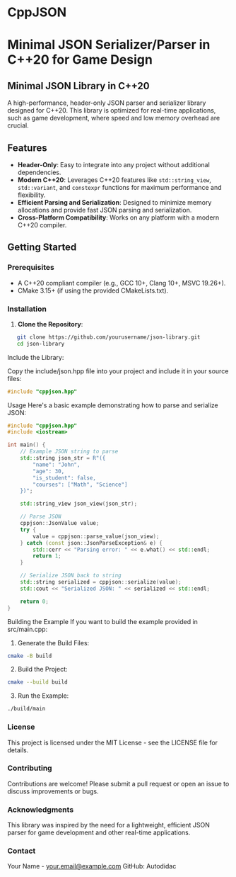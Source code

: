 # CppJSON
# Minimal JSON Serializer/Parser in C++20 for Game Design

## Minimal JSON Library in C++20

A high-performance, header-only JSON parser and serializer library designed for C++20. This library is optimized for real-time applications, such as game development, where speed and low memory overhead are crucial.

## Features

- **Header-Only**: Easy to integrate into any project without additional dependencies.
- **Modern C++20**: Leverages C++20 features like `std::string_view`, `std::variant`, and `constexpr` functions for maximum performance and flexibility.
- **Efficient Parsing and Serialization**: Designed to minimize memory allocations and provide fast JSON parsing and serialization.
- **Cross-Platform Compatibility**: Works on any platform with a modern C++20 compiler.

## Getting Started

### Prerequisites

- A C++20 compliant compiler (e.g., GCC 10+, Clang 10+, MSVC 19.26+).
- CMake 3.15+ (if using the provided CMakeLists.txt).

### Installation

1. **Clone the Repository**:

```bash
   git clone https://github.com/yourusername/json-library.git
   cd json-library
```

Include the Library:

Copy the include/json.hpp file into your project and include it in your source files:
```cpp
#include "cppjson.hpp"
```
Usage
Here's a basic example demonstrating how to parse and serialize JSON:
```cpp
#include "cppjson.hpp"
#include <iostream>

int main() {
    // Example JSON string to parse
    std::string json_str = R"({
        "name": "John",
        "age": 30,
        "is_student": false,
        "courses": ["Math", "Science"]
    })";

    std::string_view json_view(json_str);

    // Parse JSON
    cppjson::JsonValue value;
    try {
        value = cppjson::parse_value(json_view);
    } catch (const json::JsonParseException& e) {
        std::cerr << "Parsing error: " << e.what() << std::endl;
        return 1;
    }

    // Serialize JSON back to string
    std::string serialized = cppjson::serialize(value);
    std::cout << "Serialized JSON: " << serialized << std::endl;

    return 0;
}
```
Building the Example
If you want to build the example provided in src/main.cpp:

1. Generate the Build Files:
```bash
cmake -B build
```
2. Build the Project:
```bash
cmake --build build
```
3. Run the Example:
```bash
./build/main
```

### License
This project is licensed under the MIT License - see the LICENSE file for details.

### Contributing
Contributions are welcome! Please submit a pull request or open an issue to discuss improvements or bugs.

### Acknowledgments
This library was inspired by the need for a lightweight, efficient JSON parser for game development and other real-time applications.

### Contact

Your Name - your.email@example.com
GitHub: Autodidac
